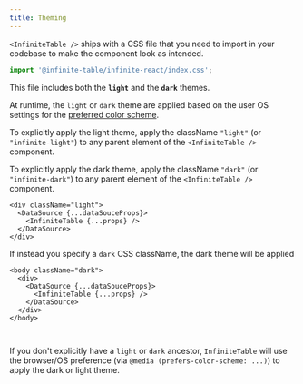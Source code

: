```yaml
---
title: Theming
---
```


`<InfiniteTable />` ships with a CSS file that you need to import in your codebase to make the component look as intended.

```ts
import '@infinite-table/infinite-react/index.css';
```

This file includes both the **`light`** and the **`dark`** themes.


At runtime, the `light` or `dark` theme are applied based on the user OS settings for the [preferred color scheme](https://developer.mozilla.org/en-US/docs/Web/CSS/@media/prefers-color-scheme). 



To explicitly apply the light theme, apply the className `"light"` (or `"infinite-light"`) to any parent element of the `<InfiniteTable />` component.

To explicitly apply the dark theme, apply the className `"dark"` (or `"infinite-dark"`) to any parent element of the `<InfiniteTable />` component.



```tsx title=explicitly-apply-light-theme-via-container-className
<div className="light">
  <DataSource {...dataSouceProps}>
    <InfiniteTable {...props} />
  </DataSource>
</div>
```


If instead you specify a `dark` CSS className, the dark theme will be applied

```tsx title=explicitly-apply-dark-theme-via-container-className
<body className="dark">
  <div>
    <DataSource {...dataSouceProps}>
      <InfiniteTable {...props} />
    </DataSource>
  </div>
</body>
```

<Sandpack title="Theme switching demo - default to light theme">

```ts file=theme-switching-example.page.tsx

```

```ts file=columns.ts

```

</Sandpack>

<Note>

If you don't explicitly have a `light` or `dark` ancestor, `InfiniteTable` will use the browser/OS preference (via `@media (prefers-color-scheme: ...)`) to apply the dark or light theme.

</Note>
